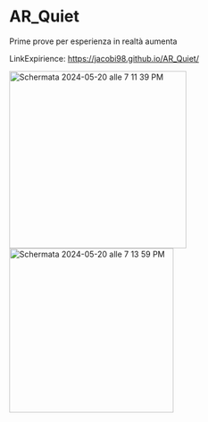 # AR_Quiet

Prime prove per esperienza in realtà aumenta

LinkExpirience: https://jacobi98.github.io/AR_Quiet/ 

<img width="317" alt="Schermata 2024-05-20 alle 7 11 39 PM" src="https://github.com/jacobi98/AR_Quiet/assets/33379462/a61193df-79b4-4787-bb7e-28bd8c7fa17e">
<img width="294" alt="Schermata 2024-05-20 alle 7 13 59 PM" src="https://github.com/jacobi98/AR_Quiet/assets/33379462/a57c35ca-a1f4-4398-98ef-2e7a1b880554">






